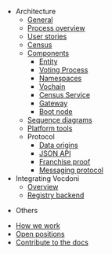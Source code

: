 <!-- - [White paper](/whitepaper.md) -->
- Architecture
    - [General](/architecture/general.md)
    - [Process overview](/architecture/process-overview.md)
    - [User stories](/architecture/user-stories.md)
    - [Census](/architecture/census.md)
    - [Components](/architecture/components.md)
        - [Entity](/architecture/components/entity.md)
        - [Voting Process](/architecture/components/process.md)
        - [Namespaces](/architecture/components/namespaces.md)
        - [Vochain](/architecture/components/vochain.md)
        - [Census Service](/architecture/components/census-service.md)
        - [Gateway](/architecture/components/gateway.md)
        - [Boot node](/architecture/components/bootnode.md)
    - [Sequence diagrams](/architecture/sequence-diagrams.md)
    - [Platform tools](/architecture/platform-tools.md)
    - Protocol
        - [Data origins](/architecture/protocol/data-origins.md)
        - [JSON API](/architecture/protocol/json-api.md)
        - [Franchise proof](/architecture/protocol/franchise-proof.md)
        - [Messaging protocol](/architecture/protocol/messaging.md)
- Integrating Vocdoni
   - [Overview](/integration/overview.md)
   - [Registry backend](/integration/registry-token-api.md)
<!--- Design
<!--  - [UI prototype](design/ui-prototype.md) -->
<!--  - [Reputation mechanisms](design/entities-reputation-mechanisms.md) -->
<!--  - [Sketch.systems convention](design/sketch-systems-convention.md) -->

- Others
  <!--  - - [Vision](about-us/vision.md)-->
  <!--  - - [Problem and solution](about-us/problem-solution.md)-->
<!--  - - [Alternatives](about-us/alternatives.md)-->
  - [How we work](/about-us/how-we-work.md)
  - [Open positions](/about-us/open-positions.md)
  - [Contribute to the docs](/other/contribute.md)
